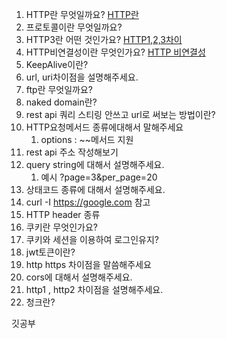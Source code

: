1. HTTP란 무엇일까요? [HTTP란](https://gifted-clef-5c4.notion.site/HTTP-e86ffa0916794a5daafdfce728fa3331)
2. 프로토콜이란 무엇일까요?
3. HTTP3란 어떤 것인가요? [HTTP1,2,3차이](https://gifted-clef-5c4.notion.site/HTTP-e86ffa0916794a5daafdfce728fa3331)
4. HTTP비연결성이란 무엇인가요? [HTTP 비연결성](https://gifted-clef-5c4.notion.site/HTTP-e86ffa0916794a5daafdfce728fa3331)
5. KeepAlive이란?
6. url, uri차이점을 설명해주세요.
7. ftp란 무엇일까요?
8. naked domain란?
9. rest api 쿼리 스티링 안쓰고 url로 써보는 방법이란?
10. HTTP요청메서드 종류에대해서 말해주세요
    1.  options : ~~메서드 지원
11. rest api 주소 작성해보기
12. query string에 대해서 설명해주세요.
    1.  예시 ?page=3&per_page=20
13. 상태코드 종류에 대해서 설명해주세요.
14. curl -I https://google.com 참고
15. HTTP header 종류
16. 쿠키란 무엇인가요?
17. 쿠키와 세션을 이용하여 로그인유지?
18. jwt토큰이란?
19. http https 차이점을 말씀해주세요
20. cors에 대해서 설명해주세요.
21. http1 , http2 차이점을 설명해주세요.
22. 청크란?

깃공부